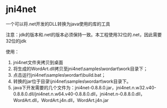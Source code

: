 # jni4net
一个可以将.net开发的DLL转换为java使用的库的工具

注意：jdk的版本和.net的版本必须保持一致。本工程使用32位的.net，因此需要32位的jdk

使用：
1. jni4net文件夹拷贝到桌面
2. 将生成的WordArt.dll拷贝至jni4net\samples\wordart\work目录下；
3. 点击运行jni4net\samples\wordart\build.bat；
4. 转换的jar位于目录\jni4net\samples\wordart\work目录下。
5. java下开发需要的几个文件为：jni4net-0.8.8.0.jar，jni4net.n.w32.v40-0.8.8.0.dll/jni4net.n.w64.v40-0.8.8.0.dll，jni4net.n-0.8.8.0.dll，WordArt.dll，WordArt.j4n.dll，WordArt.j4n.jar
